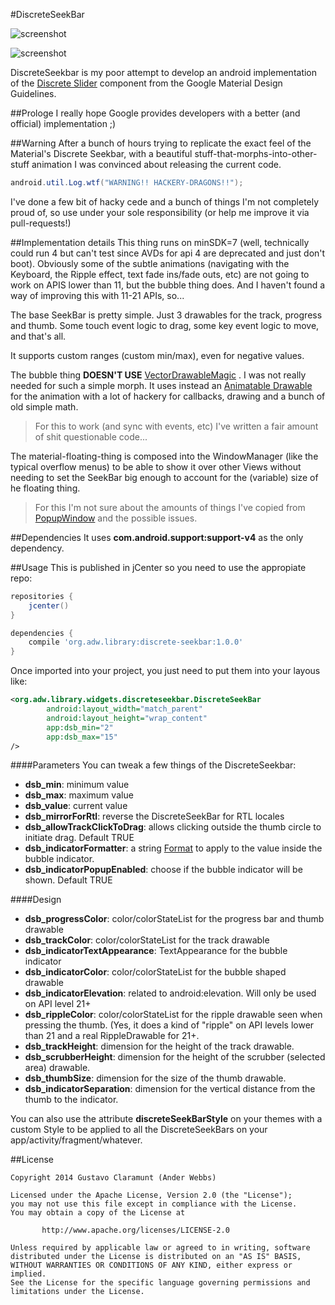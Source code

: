 #DiscreteSeekBar

![screenshot](https://lh6.googleusercontent.com/-JjvxVMCm1ug/VHUPWVBfpbI/AAAAAAAAHtQ/TPtoOjHI5MA/w639-h356/seekbar2.gif)

![screenshot](https://lh3.googleusercontent.com/-7nbVPXxUhYk/VG-rO64pMWI/AAAAAAAAHsM/aMRglt2Vzrk/w639-h480/animation.gif)

DiscreteSeekbar is my poor attempt to develop an android implementation of the [Discrete Slider] component from the Google Material Design Guidelines.

##Prologe
I really hope Google provides developers with a better (and official) implementation ;)

##Warning
After a bunch of hours trying to replicate the exact feel of the Material's Discrete Seekbar, with a beautiful stuff-that-morphs-into-other-stuff animation I was convinced about releasing the current code.

```java
android.util.Log.wtf("WARNING!! HACKERY-DRAGONS!!");
```
I've done a few bit of hacky cede and a bunch of things I'm not completely proud of, so use under your sole responsibility (or help me improve it via pull-requests!)

##Implementation details
This thing runs on minSDK=7 (well, technically could run 4 but can't test since AVDs for api 4 are deprecated and just don't boot).
Obviously some of the subtle animations (navigating with the Keyboard, the Ripple effect, text fade ins/fade outs, etc) are not going to work on APIS lower than 11, but the bubble thing does. And I haven't found a way of improving this with 11-21 APIs, so...

The base SeekBar is pretty simple. Just 3 drawables for the track, progress and thumb. Some touch event logic to drag, some key event logic to move, and that's all.

It supports custom ranges (custom min/max), even for negative values.

The bubble thing **DOESN'T USE** [VectorDrawableMagic] . I was not really needed for such a simple morph. It uses instead an [Animatable Drawable] for the animation with a lot of hackery for callbacks, drawing and a bunch of old simple math.

>For this to work (and sync with events, etc) I've written a fair amount of shit questionable code...

The material-floating-thing is composed into the WindowManager (like the typical overflow menus) to be able to show it over other Views without needing to set the SeekBar big enough to account for the (variable) size of he floating thing.

>For this I'm not sure about the amounts of things I've copied from [PopupWindow] and the possible issues.

##Dependencies
It uses **com.android.support:support-v4** as the only dependency.

##Usage
This is published in jCenter so you need to use the appropiate repo:

```groovy
repositories {
    jcenter()
}

dependencies {
    compile 'org.adw.library:discrete-seekbar:1.0.0'
}
```

Once imported into your project, you just need to put them into your layous like:

```xml
<org.adw.library.widgets.discreteseekbar.DiscreteSeekBar
        android:layout_width="match_parent"
        android:layout_height="wrap_content"
        app:dsb_min="2"
        app:dsb_max="15"
/>
```

####Parameters
You can tweak a few things of the DiscreteSeekbar:

* **dsb_min**: minimum value
* **dsb_max**: maximum value
* **dsb_value**: current value
* **dsb_mirrorForRtl**: reverse the DiscreteSeekBar for RTL locales
* **dsb_allowTrackClickToDrag**: allows clicking outside the thumb circle to initiate drag. Default TRUE
* **dsb_indicatorFormatter**: a string [Format] to apply to the value inside the bubble indicator.
* **dsb_indicatorPopupEnabled**: choose if the bubble indicator will be shown. Default TRUE 

####Design
 
* **dsb_progressColor**: color/colorStateList for the progress bar and thumb drawable
* **dsb_trackColor**: color/colorStateList for the track drawable
* **dsb_indicatorTextAppearance**: TextAppearance for the bubble indicator
* **dsb_indicatorColor**: color/colorStateList for the bubble shaped drawable
* **dsb_indicatorElevation**: related to android:elevation. Will only be used on API level 21+
* **dsb_rippleColor**: color/colorStateList for the ripple drawable seen when pressing the thumb. (Yes, it does a kind of "ripple" on API levels lower than 21 and a real RippleDrawable for 21+.
* **dsb_trackHeight**: dimension for the height of the track drawable.
* **dsb_scrubberHeight**: dimension for the height of the scrubber (selected area) drawable.
* **dsb_thumbSize**: dimension for the size of the thumb drawable.
* **dsb_indicatorSeparation**: dimension for the vertical distance from the thumb to the indicator. 

You can also use the attribute **discreteSeekBarStyle** on your themes with a custom Style to be applied to all the DiscreteSeekBars on your app/activity/fragment/whatever.

##License
```
Copyright 2014 Gustavo Claramunt (Ander Webbs)

Licensed under the Apache License, Version 2.0 (the "License");
you may not use this file except in compliance with the License.
You may obtain a copy of the License at

       http://www.apache.org/licenses/LICENSE-2.0

Unless required by applicable law or agreed to in writing, software
distributed under the License is distributed on an "AS IS" BASIS,
WITHOUT WARRANTIES OR CONDITIONS OF ANY KIND, either express or implied.
See the License for the specific language governing permissions and
limitations under the License.
```

[Discrete Slider]:http://www.google.com/design/spec/components/sliders.html#sliders-discrete-slider
[VectorDrawableMagic]:https://developer.android.com/reference/android/graphics/drawable/AnimatedVectorDrawable.html
[Animatable Drawable]:https://developer.android.com/reference/android/graphics/drawable/Animatable.html
[PopupWindow]:https://developer.android.com/reference/android/widget/PopupWindow.html
[Format]:https://developer.android.com/reference/java/util/Formatter.html

